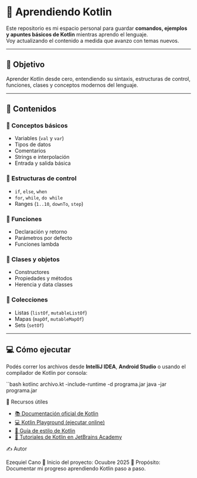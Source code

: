 # 🚀 Aprendiendo Kotlin

Este repositorio es mi espacio personal para guardar **comandos, ejemplos y apuntes básicos de Kotlin** mientras aprendo el lenguaje.  
Voy actualizando el contenido a medida que avanzo con temas nuevos.

---

## 📘 Objetivo
Aprender Kotlin desde cero, entendiendo su sintaxis, estructuras de control, funciones, clases y conceptos modernos del lenguaje.

---

## 🧠 Contenidos

### 🔹 Conceptos básicos
- Variables (`val` y `var`)
- Tipos de datos
- Comentarios
- Strings e interpolación
- Entrada y salida básica

### 🔹 Estructuras de control
- `if`, `else`, `when`
- `for`, `while`, `do while`
- Ranges (`1..10`, `downTo`, `step`)

### 🔹 Funciones
- Declaración y retorno
- Parámetros por defecto
- Funciones lambda

### 🔹 Clases y objetos
- Constructores
- Propiedades y métodos
- Herencia y data classes

### 🔹 Colecciones
- Listas (`listOf`, `mutableListOf`)
- Mapas (`mapOf`, `mutableMapOf`)
- Sets (`setOf`)

---

## 💻 Cómo ejecutar
Podés correr los archivos desde **IntelliJ IDEA**, **Android Studio** o usando el compilador de Kotlin por consola:

``bash
kotlinc archivo.kt -include-runtime -d programa.jar
java -jar programa.jar


🧩 Recursos útiles

- [📚 Documentación oficial de Kotlin](https://kotlinlang.org/docs/home.html)
- [💻 Kotlin Playground (ejecutar online)](https://play.kotlinlang.org/)
- [🧾 Guía de estilo de Kotlin](https://kotlinlang.org/docs/coding-conventions.html)
- [📘 Tutoriales de Kotlin en JetBrains Academy](https://www.jetbrains.com/academy/)



✍️ Autor

Ezequiel Cano
📅 Inicio del proyecto: Ocuubre 2025
💬 Propósito: Documentar mi progreso aprendiendo Kotlin paso a paso.
